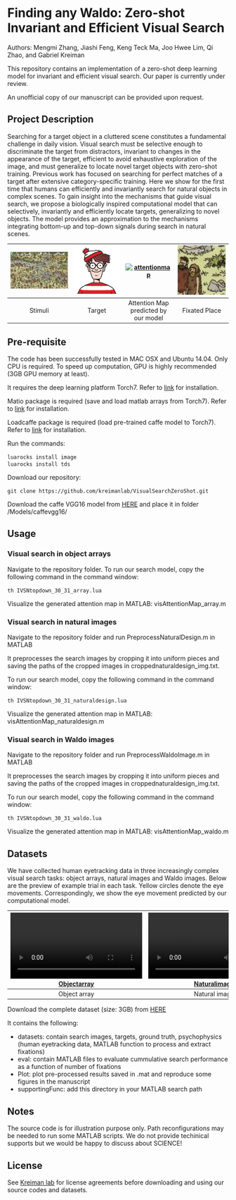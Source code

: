 # Finding any Waldo: Zero-shot Invariant and Efficient Visual Search 

Authors: Mengmi Zhang, Jiashi Feng, Keng Teck Ma, Joo Hwee Lim, Qi Zhao, and Gabriel Kreiman

This repository contains an implementation of a zero-shot deep learning model for invariant and efficient visual search. Our paper is currently under review.

An unofficial copy of our manuscript can be provided upon request.

## Project Description

Searching for a target object in a cluttered scene constitutes a fundamental challenge in daily vision. Visual search must be selective enough to discriminate the target from distractors, invariant to changes in the appearance of the target, efficient to avoid exhaustive exploration of the image, and must generalize to locate novel target objects with zero-shot training. Previous work has focused on searching for perfect matches of a target after extensive category-specific training. Here we show for the first time that humans can efficiently and invariantly search for natural objects in complex scenes. To gain insight into the mechanisms that guide visual search, we propose a biologically inspired computational model that can selectively, invariantly and efficiently locate targets, generalizing to novel objects. The model provides an approximation to the mechanisms integrating bottom-up and top-down signals during search in natural scenes.


| [![Stimuli](sampleimg/cropped_2_1.jpg)](sampleimg/cropped_2_1.jpg)  | [![Target](sampleimg/waldo.JPG)](sampleimg/waldo.JPG) |[![attentionmap](GIF/AM.gif)](GIF/AM.gif)  | [![fixatedplace](GIF/FP.gif)](GIF/FP.gif) |
|:---:|:---:|:---:|:---:|
| Stimuli | Target | Attention Map predicted by our model | Fixated Place | 

## Pre-requisite

The code has been successfully tested in MAC OSX and Ubuntu 14.04. Only CPU is required. To speed up computation, GPU is highly recommended (3GB GPU memory at least). 

It requires the deep learning platform Torch7. Refer to [link](http://torch.ch/docs/getting-started.html) for installation.  

Matio package is required (save and load matlab arrays from Torch7). Refer to [link](https://github.com/soumith/matio-ffi.torch) for installation.

Loadcaffe package is required (load pre-trained caffe model to Torch7). Refer to [link](https://github.com/szagoruyko/loadcaffe) for installation.

Run the commands:
```
luarocks install image
luarocks install tds
```
Download our repository:
```
git clone https://github.com/kreimanlab/VisualSearchZeroShot.git
```

Download the caffe VGG16 model from [HERE](https://drive.google.com/open?id=1AEJse0liaT8uJoLmImqhyJN2y2_6mDsJ) and place it in folder /Models/caffevgg16/

## Usage

### Visual search in object arrays

Navigate to the repository folder. To run our search model, copy the following command in the command window:
```
th IVSNtopdown_30_31_array.lua
```
Visualize the generated attention map in MATLAB: visAttentionMap_array.m

### Visual search in natural images

Navigate to the repository folder and run PreprocessNaturalDesign.m in MATLAB

It preprocesses the search images by cropping it into uniform pieces and saving the paths of the cropped images in croppednaturaldesign_img.txt.

To run our search model, copy the following command in the command window:
```
th IVSNtopdown_30_31_naturaldesign.lua
```
Visualize the generated attention map in MATLAB: visAttentionMap_naturaldesign.m

### Visual search in Waldo images

Navigate to the repository folder and run PreprocessWaldoImage.m in MATLAB

It preprocesses the search images by cropping it into uniform pieces and saving the paths of the cropped images in croppednaturaldesign_img.txt.

To run our search model, copy the following command in the command window:
```
th IVSNtopdown_30_31_waldo.lua
```
Visualize the generated attention map in MATLAB: visAttentionMap_waldo.m

## Datasets

We have collected human eyetracking data in three increasingly complex visual search tasks: object arrays, natural images and Waldo images. Below are the preview of example trial in each task. Yellow circles denote the eye movements. Correspondingly, we show the eye movement predicted by our computational model.

| [![Objectarray](avi/array_6.avi)](avi/array_6.avi)  | [![Naturalimage](avi/naturaldesign_21_subj1.avi)](avi/naturaldesign_21_subj1.avi) |[![Waldoimage](avi/waldo_31_subj1.avi)](avi/waldo_31_subj1.avi)  |
|:---:|:---:|:---:|
| Object array | Natural image | Waldo image |

Download the complete dataset (size: 3GB) from [HERE](https://drive.google.com/open?id=19mZ759OlUca-WSodPbHRncnFTH02yi3i)

It contains the following:
- datasets: contain search images, targets, ground truth, psychophysics (human eyetracking data, MATLAB function to process and extract fixations)
- eval: contain MATLAB files to evaluate cummulative search performance as a function of number of fixations
- Plot: plot pre-processed results saved in .mat and reproduce some figures in the manuscript
- supportingFunc: add this directory in your MATLAB search path
   
## Notes

The source code is for illustration purpose only. Path reconfigurations may be needed to run some MATLAB scripts. We do not provide techinical supports but we would be happy to discuss about SCIENCE!

## License

See [Kreiman lab](http://klab.tch.harvard.edu/code/license_agreement.pdf) for license agreements before downloading and using our source codes and datasets.

